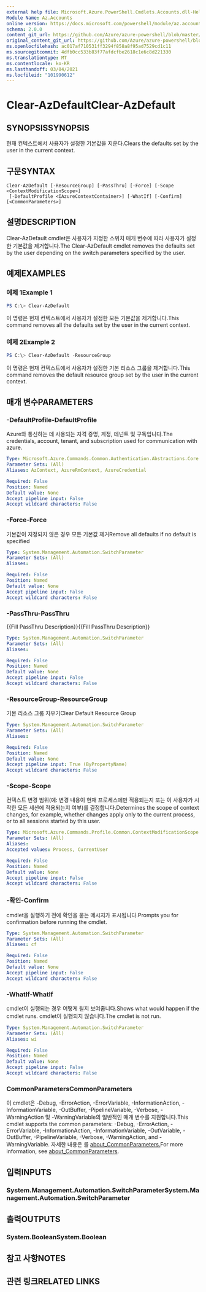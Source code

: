 ```yaml
---
external help file: Microsoft.Azure.PowerShell.Cmdlets.Accounts.dll-Help.xml
Module Name: Az.Accounts
online version: https://docs.microsoft.com/powershell/module/az.accounts/clear-azdefault
schema: 2.0.0
content_git_url: https://github.com/Azure/azure-powershell/blob/master/src/Accounts/Accounts/help/Clear-AzDefault.md
original_content_git_url: https://github.com/Azure/azure-powershell/blob/master/src/Accounts/Accounts/help/Clear-AzDefault.md
ms.openlocfilehash: ac017af710531ff3294f858a8f95ad7529cd1c11
ms.sourcegitcommit: 4dfb0cc533b83f77afdcfbe2618c1e6c8d221330
ms.translationtype: MT
ms.contentlocale: ko-KR
ms.lasthandoff: 03/04/2021
ms.locfileid: "101990612"
---
```

# <span data-ttu-id="b2d2a-101">Clear-AzDefault</span><span class="sxs-lookup"><span data-stu-id="b2d2a-101">Clear-AzDefault</span></span>

## <span data-ttu-id="b2d2a-102">SYNOPSIS</span><span class="sxs-lookup"><span data-stu-id="b2d2a-102">SYNOPSIS</span></span>
<span data-ttu-id="b2d2a-103">현재 컨텍스트에서 사용자가 설정한 기본값을 지운다.</span><span class="sxs-lookup"><span data-stu-id="b2d2a-103">Clears the defaults set by the user in the current context.</span></span>

## <span data-ttu-id="b2d2a-104">구문</span><span class="sxs-lookup"><span data-stu-id="b2d2a-104">SYNTAX</span></span>

```
Clear-AzDefault [-ResourceGroup] [-PassThru] [-Force] [-Scope <ContextModificationScope>]
 [-DefaultProfile <IAzureContextContainer>] [-WhatIf] [-Confirm] [<CommonParameters>]
```

## <span data-ttu-id="b2d2a-105">설명</span><span class="sxs-lookup"><span data-stu-id="b2d2a-105">DESCRIPTION</span></span>
<span data-ttu-id="b2d2a-106">Clear-AzDefault cmdlet은 사용자가 지정한 스위치 매개 변수에 따라 사용자가 설정한 기본값을 제거합니다.</span><span class="sxs-lookup"><span data-stu-id="b2d2a-106">The Clear-AzDefault cmdlet removes the defaults set by the user depending on the switch parameters specified by the user.</span></span>

## <span data-ttu-id="b2d2a-107">예제</span><span class="sxs-lookup"><span data-stu-id="b2d2a-107">EXAMPLES</span></span>

### <span data-ttu-id="b2d2a-108">예제 1</span><span class="sxs-lookup"><span data-stu-id="b2d2a-108">Example 1</span></span>
```powershell
PS C:\> Clear-AzDefault
```

<span data-ttu-id="b2d2a-109">이 명령은 현재 컨텍스트에서 사용자가 설정한 모든 기본값을 제거합니다.</span><span class="sxs-lookup"><span data-stu-id="b2d2a-109">This command removes all the defaults set by the user in the current context.</span></span>

### <span data-ttu-id="b2d2a-110">예제 2</span><span class="sxs-lookup"><span data-stu-id="b2d2a-110">Example 2</span></span>
```powershell
PS C:\> Clear-AzDefault -ResourceGroup
```

<span data-ttu-id="b2d2a-111">이 명령은 현재 컨텍스트에서 사용자가 설정한 기본 리소스 그룹을 제거합니다.</span><span class="sxs-lookup"><span data-stu-id="b2d2a-111">This command removes the default resource group set by the user in the current context.</span></span>

## <span data-ttu-id="b2d2a-112">매개 변수</span><span class="sxs-lookup"><span data-stu-id="b2d2a-112">PARAMETERS</span></span>

### <span data-ttu-id="b2d2a-113">-DefaultProfile</span><span class="sxs-lookup"><span data-stu-id="b2d2a-113">-DefaultProfile</span></span>
<span data-ttu-id="b2d2a-114">Azure와 통신하는 데 사용되는 자격 증명, 계정, 테넌트 및 구독입니다.</span><span class="sxs-lookup"><span data-stu-id="b2d2a-114">The credentials, account, tenant, and subscription used for communication with azure.</span></span>

```yaml
Type: Microsoft.Azure.Commands.Common.Authentication.Abstractions.Core.IAzureContextContainer
Parameter Sets: (All)
Aliases: AzContext, AzureRmContext, AzureCredential

Required: False
Position: Named
Default value: None
Accept pipeline input: False
Accept wildcard characters: False
```

### <span data-ttu-id="b2d2a-115">-Force</span><span class="sxs-lookup"><span data-stu-id="b2d2a-115">-Force</span></span>
<span data-ttu-id="b2d2a-116">기본값이 지정되지 않은 경우 모든 기본값 제거</span><span class="sxs-lookup"><span data-stu-id="b2d2a-116">Remove all defaults if no default is specified</span></span>

```yaml
Type: System.Management.Automation.SwitchParameter
Parameter Sets: (All)
Aliases:

Required: False
Position: Named
Default value: None
Accept pipeline input: False
Accept wildcard characters: False
```

### <span data-ttu-id="b2d2a-117">-PassThru</span><span class="sxs-lookup"><span data-stu-id="b2d2a-117">-PassThru</span></span>
<span data-ttu-id="b2d2a-118">{{Fill PassThru Description}}</span><span class="sxs-lookup"><span data-stu-id="b2d2a-118">{{Fill PassThru Description}}</span></span>

```yaml
Type: System.Management.Automation.SwitchParameter
Parameter Sets: (All)
Aliases:

Required: False
Position: Named
Default value: None
Accept pipeline input: False
Accept wildcard characters: False
```

### <span data-ttu-id="b2d2a-119">-ResourceGroup</span><span class="sxs-lookup"><span data-stu-id="b2d2a-119">-ResourceGroup</span></span>
<span data-ttu-id="b2d2a-120">기본 리소스 그룹 지우기</span><span class="sxs-lookup"><span data-stu-id="b2d2a-120">Clear Default Resource Group</span></span>

```yaml
Type: System.Management.Automation.SwitchParameter
Parameter Sets: (All)
Aliases:

Required: False
Position: Named
Default value: None
Accept pipeline input: True (ByPropertyName)
Accept wildcard characters: False
```

### <span data-ttu-id="b2d2a-121">-Scope</span><span class="sxs-lookup"><span data-stu-id="b2d2a-121">-Scope</span></span>
<span data-ttu-id="b2d2a-122">컨텍스트 변경 범위(예: 변경 내용이 현재 프로세스에만 적용되는지 또는 이 사용자가 시작한 모든 세션에 적용되는지 여부)를 결정합니다.</span><span class="sxs-lookup"><span data-stu-id="b2d2a-122">Determines the scope of context changes, for example, whether changes apply only to the current process, or to all sessions started by this user.</span></span>

```yaml
Type: Microsoft.Azure.Commands.Profile.Common.ContextModificationScope
Parameter Sets: (All)
Aliases:
Accepted values: Process, CurrentUser

Required: False
Position: Named
Default value: None
Accept pipeline input: False
Accept wildcard characters: False
```

### <span data-ttu-id="b2d2a-123">-확인</span><span class="sxs-lookup"><span data-stu-id="b2d2a-123">-Confirm</span></span>
<span data-ttu-id="b2d2a-124">cmdlet을 실행하기 전에 확인을 묻는 메시지가 표시됩니다.</span><span class="sxs-lookup"><span data-stu-id="b2d2a-124">Prompts you for confirmation before running the cmdlet.</span></span>

```yaml
Type: System.Management.Automation.SwitchParameter
Parameter Sets: (All)
Aliases: cf

Required: False
Position: Named
Default value: None
Accept pipeline input: False
Accept wildcard characters: False
```

### <span data-ttu-id="b2d2a-125">-WhatIf</span><span class="sxs-lookup"><span data-stu-id="b2d2a-125">-WhatIf</span></span>
<span data-ttu-id="b2d2a-126">cmdlet이 실행되는 경우 어떻게 될지 보여줍니다.</span><span class="sxs-lookup"><span data-stu-id="b2d2a-126">Shows what would happen if the cmdlet runs.</span></span>
<span data-ttu-id="b2d2a-127">cmdlet이 실행되지 않습니다.</span><span class="sxs-lookup"><span data-stu-id="b2d2a-127">The cmdlet is not run.</span></span>

```yaml
Type: System.Management.Automation.SwitchParameter
Parameter Sets: (All)
Aliases: wi

Required: False
Position: Named
Default value: None
Accept pipeline input: False
Accept wildcard characters: False
```

### <span data-ttu-id="b2d2a-128">CommonParameters</span><span class="sxs-lookup"><span data-stu-id="b2d2a-128">CommonParameters</span></span>
<span data-ttu-id="b2d2a-129">이 cmdlet은 -Debug, -ErrorAction, -ErrorVariable, -InformationAction, -InformationVariable, -OutBuffer, -PipelineVariable, -Verbose, -WarningAction 및 -WarningVariable의 일반적인 매개 변수를 지원합니다.</span><span class="sxs-lookup"><span data-stu-id="b2d2a-129">This cmdlet supports the common parameters: -Debug, -ErrorAction, -ErrorVariable, -InformationAction, -InformationVariable, -OutVariable, -OutBuffer, -PipelineVariable, -Verbose, -WarningAction, and -WarningVariable.</span></span> <span data-ttu-id="b2d2a-130">자세한 내용은 를 [about_CommonParameters.](http://go.microsoft.com/fwlink/?LinkID=113216)</span><span class="sxs-lookup"><span data-stu-id="b2d2a-130">For more information, see [about_CommonParameters](http://go.microsoft.com/fwlink/?LinkID=113216).</span></span>

## <span data-ttu-id="b2d2a-131">입력</span><span class="sxs-lookup"><span data-stu-id="b2d2a-131">INPUTS</span></span>

### <span data-ttu-id="b2d2a-132">System.Management.Automation.SwitchParameter</span><span class="sxs-lookup"><span data-stu-id="b2d2a-132">System.Management.Automation.SwitchParameter</span></span>

## <span data-ttu-id="b2d2a-133">출력</span><span class="sxs-lookup"><span data-stu-id="b2d2a-133">OUTPUTS</span></span>

### <span data-ttu-id="b2d2a-134">System.Boolean</span><span class="sxs-lookup"><span data-stu-id="b2d2a-134">System.Boolean</span></span>

## <span data-ttu-id="b2d2a-135">참고 사항</span><span class="sxs-lookup"><span data-stu-id="b2d2a-135">NOTES</span></span>

## <span data-ttu-id="b2d2a-136">관련 링크</span><span class="sxs-lookup"><span data-stu-id="b2d2a-136">RELATED LINKS</span></span>
